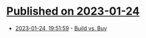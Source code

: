 # [Published on 2023-01-24](index.md)

* [2023-01-24, 19:51:59](https://lobste.rs/s/yubtob/build_vs_buy) - [Build vs. Buy](https://two-wrongs.com/build-vs-buy)
